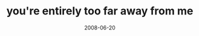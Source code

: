 ---
layout: base.njk
title : 'you&#39;re entirely too far away from me' 
view_title : 'you&#39;re entirely too far away from me' 
year : '2008' 
date : '2008-06-20' 
img_file : '/drawing/youreentirelytoofarawayfromme.jpg' 
html_file : 'youreentirelytoofarawayfromme' 
next_html : 'ithurtsknowingiamonlyamemory.html' 
year_order : '263' 
permalink : "title/{{html_file}}.html"
---